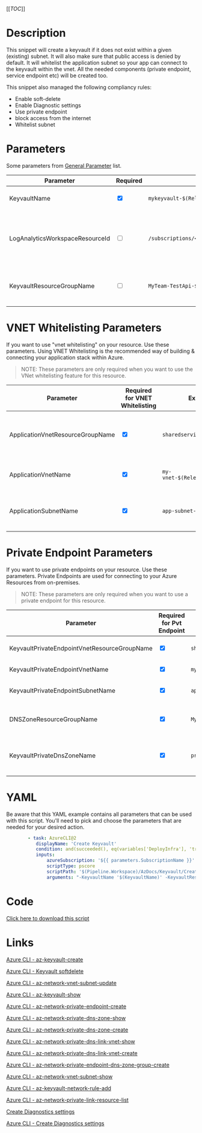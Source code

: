 [[_TOC_]]

# Description

This snippet will create a keyvault if it does not exist within a given (existing) subnet. It will also make sure that public access is denied by default. It will whitelist the application subnet so your app can connect to the keyvault within the vnet. All the needed components (private endpoint, service endpoint etc) will be created too.

This snippet also managed the following compliancy rules:

- Enable soft-delete
- Enable Diagnostic settings
- Use private endpoint
- block access from the internet
- Whitelist subnet

# Parameters

Some parameters from [General Parameter](/Azure/Azure-CLI-Snippets) list.

| Parameter                       | Required                        | Example Value                                                                                                                                   | Description                                                                           |
| ------------------------------- | ------------------------------- | ----------------------------------------------------------------------------------------------------------------------------------------------- | ------------------------------------------------------------------------------------- |
| KeyvaultName                    | <input type="checkbox" checked> | `mykeyvault-$(Release.EnvironmentName)`                                                                                                         | This is the keyvault name to use.                                                     |
| LogAnalyticsWorkspaceResourceId | <input type="checkbox">         | `/subscriptions/<subscriptionid>/resourceGroups/<resourcegroup>/providers/Microsoft.OperationalInsights/workspaces/<loganalyticsworkspacename>` | The name of the Log Analytics Workspace for the diagnostics settings of the keyvault. |
| KeyvaultResourceGroupName       | <input type="checkbox">         | `MyTeam-TestApi-$(Release.EnvironmentName)`                                                                                                     | The ResourceGroup where your keyvault will reside in.                                 |

# VNET Whitelisting Parameters

If you want to use "vnet whitelisting" on your resource. Use these parameters. Using VNET Whitelisting is the recommended way of building & connecting your application stack within Azure.

> NOTE: These parameters are only required when you want to use the VNet whitelisting feature for this resource.

| Parameter                        | Required for VNET Whitelisting  | Example Value                        | Description                                                         |
| -------------------------------- | ------------------------------- | ------------------------------------ | ------------------------------------------------------------------- |
| ApplicationVnetResourceGroupName | <input type="checkbox" checked> | `sharedservices-rg`                  | The ResourceGroup where your VNET, for your appservice, resides in. |
| ApplicationVnetName              | <input type="checkbox" checked> | `my-vnet-$(Release.EnvironmentName)` | The name of the VNET the appservice is in                           |
| ApplicationSubnetName            | <input type="checkbox" checked> | `app-subnet-3`                       | The subnetname for the subnet whitelist on the keyvault.            |

# Private Endpoint Parameters

If you want to use private endpoints on your resource. Use these parameters. Private Endpoints are used for connecting to your Azure Resources from on-premises.

> NOTE: These parameters are only required when you want to use a private endpoint for this resource.

| Parameter                                    | Required for Pvt Endpoint       | Example Value                           | Description                                                                                                                     |
| -------------------------------------------- | ------------------------------- | --------------------------------------- | ------------------------------------------------------------------------------------------------------------------------------- |
| KeyvaultPrivateEndpointVnetResourceGroupName | <input type="checkbox" checked> | `sharedservices-rg`                     | The ResourceGroup where your VNET, for your SQL Server Private Endpoint, resides in.                                            |
| KeyvaultPrivateEndpointVnetName              | <input type="checkbox" checked> | `my-vnet-$(Release.EnvironmentName)`    | The name of the VNET to place the Keyvault Private Endpoint in.                                                                 |
| KeyvaultPrivateEndpointSubnetName            | <input type="checkbox" checked> | `app-subnet-3`                          | The name of the subnet where the keyvault's private endpoint will reside in.                                                    |
| DNSZoneResourceGroupName                     | <input type="checkbox" checked> | `MyDNSZones-$(Release.EnvironmentName)` | Make sure to use the shared DNS Zone resource group (you can only register a zone once per subscription).                       |
| KeyvaultPrivateDnsZoneName                   | <input type="checkbox" checked> | `privatelink.vaultcore.azure.net`       | Generally this will be `privatelink.vaultcore.azure.net`. This defines which DNS Zone to use for the private keyvault endpoint. |

# YAML

Be aware that this YAML example contains all parameters that can be used with this script. You'll need to pick and choose the parameters that are needed for your desired action.

```yaml
        - task: AzureCLI@2
           displayName: 'Create Keyvault'
           condition: and(succeeded(), eq(variables['DeployInfra'], 'true'))
           inputs:
               azureSubscription: '${{ parameters.SubscriptionName }}'
               scriptType: pscore
               scriptPath: '$(Pipeline.Workspace)/AzDocs/Keyvault/Create-Keyvault.ps1'
               arguments: "-KeyvaultName '$(KeyvaultName)' -KeyvaultResourceGroupName '$(KeyvaultResourceGroupName)' -ResourceTags $(ResourceTags) -LogAnalyticsWorkspaceResourceId '$(LogAnalyticsWorkspaceResourceId)' -ApplicationVnetResourceGroupName '$(ApplicationVnetResourceGroupName)' -ApplicationVnetName '$(ApplicationVnetName)' -ApplicationSubnetName '$(ApplicationSubnetName)' -KeyvaultPrivateEndpointVnetResourceGroupName '$(KeyvaultPrivateEndpointVnetResourceGroupName)' -KeyvaultPrivateEndpointVnetName '$(KeyvaultPrivateEndpointVnetName)' -KeyvaultPrivateEndpointSubnetName '$(KeyvaultPrivateEndpointSubnetName)' -DNSZoneResourceGroupName '$(DNSZoneResourceGroupName)' -KeyvaultPrivateDnsZoneName '$(KeyvaultPrivateDnsZoneName)'"
```

# Code

[Click here to download this script](../../../../src/Keyvault/Create-Keyvault.ps1)

# Links

[Azure CLI - az-keyvault-create](https://docs.microsoft.com/en-us/cli/azure/keyvault?view=azure-cli-latest#az-keyvault-create)

[Azure CLI - Keyvault softdelete](https://docs.microsoft.com/en-us/azure/key-vault/general/soft-delete-cli)

[Azure CLI - az-network-vnet-subnet-update](https://docs.microsoft.com/en-us/cli/azure/network/vnet/subnet?view=azure-cli-latest#az-network-vnet-subnet-update)

[Azure CLI - az-keyvault-show](https://docs.microsoft.com/en-us/cli/azure/keyvault?view=azure-cli-latest#az-keyvault-show)

[Azure CLI - az-network-private-endpoint-create](https://docs.microsoft.com/en-us/cli/azure/network/private-endpoint?view=azure-cli-latest#az-network-private-endpoint-create)

[Azure CLI - az-network-private-dns-zone-show](https://docs.microsoft.com/en-us/cli/azure/ext/privatedns/network/private-dns/zone?view=azure-cli-latest#ext-privatedns-az-network-private-dns-zone-show)

[Azure CLI - az-network-private-dns-zone-create](https://docs.microsoft.com/en-us/cli/azure/ext/privatedns/network/private-dns/zone?view=azure-cli-latest#ext-privatedns-az-network-private-dns-zone-create)

[Azure CLI - az-network-private-dns-link-vnet-show](https://docs.microsoft.com/en-us/cli/azure/network/private-dns/link/vnet?view=azure-cli-latest#az-network-private-dns-link-vnet-show)

[Azure CLI - az-network-private-dns-link-vnet-create](https://docs.microsoft.com/en-us/cli/azure/network/private-dns/link/vnet?view=azure-cli-latest#az-network-private-dns-link-vnet-create)

[Azure CLI - az-network-private-endpoint-dns-zone-group-create](https://docs.microsoft.com/en-us/cli/azure/network/private-endpoint/dns-zone-group?view=azure-cli-latest#az-network-private-endpoint-dns-zone-group-create)

[Azure CLI - az-network-vnet-subnet-show](https://docs.microsoft.com/en-us/cli/azure/network/vnet/subnet?view=azure-cli-latest#az-network-vnet-subnet-show)

[Azure CLI - az-keyvault-network-rule-add](https://docs.microsoft.com/en-us/cli/azure/keyvault/network-rule?view=azure-cli-latest#az-keyvault-network-rule-add)

[Azure CLI - az-network-private-link-resource-list](https://docs.microsoft.com/en-us/cli/azure/network/private-link-resource?view=azure-cli-latest#az-network-private-link-resource-list)

[Create Diagnostics settings](https://docs.microsoft.com/en-us/azure/azure-monitor/platform/diagnostic-settings)

[Azure CLI - Create Diagnostics settings](http://techgenix.com/azure-diagnostic-settings/)
